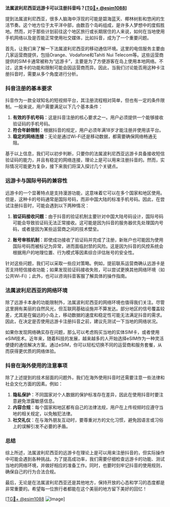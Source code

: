 **法属波利尼西亚远游卡可以注册抖音吗？[[TG💪+ @esim1088](https://t.me/s/esim1088)]**

提到法属波利尼西亚，很多人脑海中浮现的可能是碧海蓝天、椰林树影和悠闲的生活节奏。这个地方位于太平洋中部，由数百个岛屿组成，是许多人梦想中的度假胜地。然而，对于那些计划前往这个地区旅行或长期居住的人来说，如何在当地使用手机网络以及是否能正常使用社交媒体，比如抖音，成为了一个重要问题。

首先，让我们来了解一下法属波利尼西亚的移动通信环境。这里的电信服务主要由几家运营商提供，包括Orange、Vodafone和Tahiti Nui Telecom等。这些运营商提供的SIM卡通常被称为“远游卡”，主要是为了方便游客在岛上使用本地网络。不过，这类卡的功能和限制可能会因运营商而异。因此，当我们讨论能否用这种卡注册抖音时，需要从多个角度进行分析。

### 抖音注册的基本要求

抖音作为一款全球知名的短视频平台，其注册流程相对简单，但也有一定的条件限制。一般来说，用户需要满足以下几个基本条件：

1. **有效的手机号码**：这是抖音注册的核心要求之一。用户必须提供一个能够接收验证码的手机号码。
2. **符合年龄限制**：根据抖音的规定，用户必须年满18岁才能注册并使用该平台。
3. **稳定的网络连接**：无论是通过Wi-Fi还是移动数据，都需要确保网络畅通无阻。

基于以上信息，我们可以初步判断，只要你的法属波利尼西亚远游卡具备接收短信验证码的能力，并且有稳定的网络连接，理论上是可以用来注册抖音的。然而，实际情况可能更为复杂，接下来我们将深入探讨几个关键点。

### 远游卡与国际号码的兼容性

远游卡的一个显著特点是支持漫游功能，这意味着它可以在多个国家和地区使用。但是，这种卡的号码通常是国际号码，而非中国大陆的标准手机号码。因此，在尝试注册抖音时，可能会遇到以下两种情况：

1. **验证码接收问题**：由于抖音的验证机制主要针对中国大陆号码设计，国际号码可能会导致验证码无法正常接收。这可能是因为抖音的服务器优先处理国内号码，或者是因为某些运营商之间的技术壁垒。
   
2. **账号审核机制**：即使成功接收了验证码并完成了注册，新账户也可能因为使用国际号码而被标记为异常，进而面临封禁的风险。这是因为抖音的风控系统会根据用户的地理位置、行为模式等因素综合评估账号的安全性。

针对这些问题，我们可以采取一些应对策略。例如，提前联系运营商确认远游卡是否支持短信接收功能；如果发现验证码接收失败，可以尝试更换其他网络环境（如公共Wi-Fi）；此外，也可以咨询抖音客服了解具体的操作指南。

### 法属波利尼西亚的网络环境

除了远游卡本身的功能限制外，法属波利尼西亚的网络环境也值得我们关注。尽管这里拥有美丽的自然风光，但互联网基础设施并不算发达。部分地区的信号覆盖较差，尤其是在偏远的小岛上，移动数据的速度和稳定性可能无法满足抖音的需求。因此，在决定是否使用远游卡注册抖音之前，建议先测试一下当地的网络状况。

如果你发现网络确实存在问题，那么可以考虑购买当地的实体SIM卡，或者使用eSIM技术。近年来，随着科技的发展，越来越多的人开始选择eSIM作为一种灵活便捷的通信解决方案。通过eSIM，你可以轻松切换不同的运营商和服务套餐，从而获得更优质的网络体验。

### 抖音在海外使用的注意事项

除了上述提到的技术层面的问题外，我们在海外使用抖音时还需要注意一些法律和社会文化方面的因素。例如：

1. **隐私保护**：不同国家对个人数据的保护标准存在差异，因此在使用抖音时要注意避免泄露敏感信息。
2. **内容合规**：每个国家和地区都有自己的法律法规，用户在上传视频时应遵守当地的相关规定，以免触犯法律。
3. **社交礼仪**：在与海外朋友互动时，要尊重对方的文化习惯，避免因语言或习俗上的误解引发不必要的矛盾。

### 总结

综上所述，法属波利尼西亚的远游卡在理论上是可以用来注册抖音的，但实际操作中可能会遇到各种挑战。为了提高成功率，我们需要仔细检查远游卡的功能、测试当地的网络环境，并做好相应的准备工作。同时，也要时刻牢记抖音的使用规则，确保自己的行为合法合规。

最后，无论是在法属波利尼西亚还是其他地方，保持开放的心态和学习的态度都是非常重要的。希望每一位旅行者都能在这个美丽的地方留下美好的回忆！

[[TG💪+ @esim1088](https://t.me/s/esim1088) ![Image](https://i.postimg.cc/4NQfJmqS/Snipaste-2025-05-13-00-14-12.png)]
